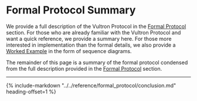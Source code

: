 # Formal Protocol Summary

We provide a full description of the Vultron Protocol in the
[Formal Protocol](../../reference/formal_protocol/index.md) section.
For those who are already familiar with the Vultron Protocol and want a quick reference, we provide a summary here.
For those more interested in implementation than the formal details, we also provide a
[Worked Example](worked_example.md) in the form of sequence diagrams.

The remainder of this page is a summary of the formal protocol condensed from the full description
provided in the [Formal Protocol](../../reference/formal_protocol/index.md) section.

---

{% include-markdown "../../reference/formal_protocol/conclusion.md" heading-offset=1 %}
